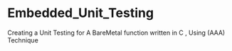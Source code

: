 # Embedded_Unit_Testing
Creating a Unit Testing for A BareMetal function written in C , Using (AAA) Technique 
